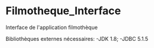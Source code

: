 # Filmotheque_Interface
Interface de l'application filmothèque


Bibliothèques externes nécessaires:
-JDK 1.8;
-JDBC 5.1.5
